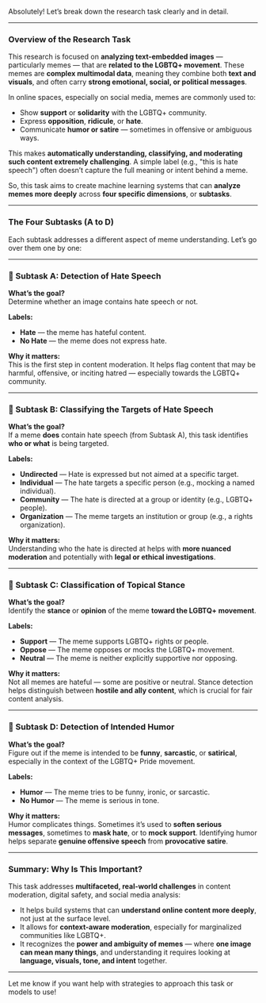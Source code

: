 Absolutely! Let’s break down the research task clearly and in detail.

---

### **Overview of the Research Task**

This research is focused on **analyzing text-embedded images** — particularly memes — that are **related to the LGBTQ+ movement**. These memes are **complex multimodal data**, meaning they combine both **text and visuals**, and often carry **strong emotional, social, or political messages**.

In online spaces, especially on social media, memes are commonly used to:
- Show **support** or **solidarity** with the LGBTQ+ community.
- Express **opposition**, **ridicule**, or **hate**.
- Communicate **humor or satire** — sometimes in offensive or ambiguous ways.

This makes **automatically understanding, classifying, and moderating such content extremely challenging**. A simple label (e.g., "this is hate speech") often doesn’t capture the full meaning or intent behind a meme.

So, this task aims to create machine learning systems that can **analyze memes more deeply** across **four specific dimensions**, or **subtasks**.

---

### **The Four Subtasks (A to D)**

Each subtask addresses a different aspect of meme understanding. Let’s go over them one by one:

---

### **🔹 Subtask A: Detection of Hate Speech**

**What’s the goal?**  
Determine whether an image contains hate speech or not.

**Labels:**  
- **Hate** — the meme has hateful content.
- **No Hate** — the meme does not express hate.

**Why it matters:**  
This is the first step in content moderation. It helps flag content that may be harmful, offensive, or inciting hatred — especially towards the LGBTQ+ community.

---

### **🔹 Subtask B: Classifying the Targets of Hate Speech**

**What’s the goal?**  
If a meme **does** contain hate speech (from Subtask A), this task identifies **who or what** is being targeted.

**Labels:**  
- **Undirected** — Hate is expressed but not aimed at a specific target.
- **Individual** — The hate targets a specific person (e.g., mocking a named individual).
- **Community** — The hate is directed at a group or identity (e.g., LGBTQ+ people).
- **Organization** — The meme targets an institution or group (e.g., a rights organization).

**Why it matters:**  
Understanding who the hate is directed at helps with **more nuanced moderation** and potentially with **legal or ethical investigations**.

---

### **🔹 Subtask C: Classification of Topical Stance**

**What’s the goal?**  
Identify the **stance** or **opinion** of the meme **toward the LGBTQ+ movement**.

**Labels:**  
- **Support** — The meme supports LGBTQ+ rights or people.
- **Oppose** — The meme opposes or mocks the LGBTQ+ movement.
- **Neutral** — The meme is neither explicitly supportive nor opposing.

**Why it matters:**  
Not all memes are hateful — some are positive or neutral. Stance detection helps distinguish between **hostile and ally content**, which is crucial for fair content analysis.

---

### **🔹 Subtask D: Detection of Intended Humor**

**What’s the goal?**  
Figure out if the meme is intended to be **funny**, **sarcastic**, or **satirical**, especially in the context of the LGBTQ+ Pride movement.

**Labels:**  
- **Humor** — The meme tries to be funny, ironic, or sarcastic.
- **No Humor** — The meme is serious in tone.

**Why it matters:**  
Humor complicates things. Sometimes it’s used to **soften serious messages**, sometimes to **mask hate**, or to **mock support**. Identifying humor helps separate **genuine offensive speech** from **provocative satire**.

---

### **Summary: Why Is This Important?**

This task addresses **multifaceted, real-world challenges** in content moderation, digital safety, and social media analysis:

- It helps build systems that can **understand online content more deeply**, not just at the surface level.
- It allows for **context-aware moderation**, especially for marginalized communities like LGBTQ+.
- It recognizes the **power and ambiguity of memes** — where **one image can mean many things**, and understanding it requires looking at **language, visuals, tone, and intent** together.

---

Let me know if you want help with strategies to approach this task or models to use!